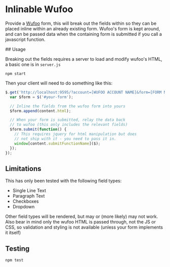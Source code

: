 # Inlinable Wufoo

Provide a [Wufoo](http://www.wufoo.com/) form, this will break out the fields within so they can be placed inline within an already existing form. Wufoo's form is kept around, and can be passed data when the containing form is submitted if you call a javascript function.

## Usage

Breaking out the fields requires a server to load and modify wufoo's HTML, a basic one is in `server.js`

```
npm start
```

Then your client will need to do something like this:

```javascript
$.get('http://localhost:9595/?account=[WUFOO ACCOUNT NAME]&form=[FORM NAME OR HASH]', function(content) {
  var $form = $('#your-form');

  // Inline the fields from the wufoo form into yours
  $form.append(content.html);

  // When your form is submitted, relay the data back
  // to wufoo (this only includes the relevant fields)
  $form.submit(function() {
    // This requires jquery for html manipulation but does
    // not ship with it - you need to pass it in.
    window[content.submitFunctionName]($);
  });
});
```

## Limitations

This has only been tested with the following field types:

- Single Line Text
- Paragraph Text
- Checkboxes
- Dropdown

Other field types will be rendered, but may or (more likely) may not work. Also bear in mind only the wufoo HTML is passed through, not the JS or CSS, so validation and styling is not available (unless your form implements it itself)

## Testing

```
npm test
```
